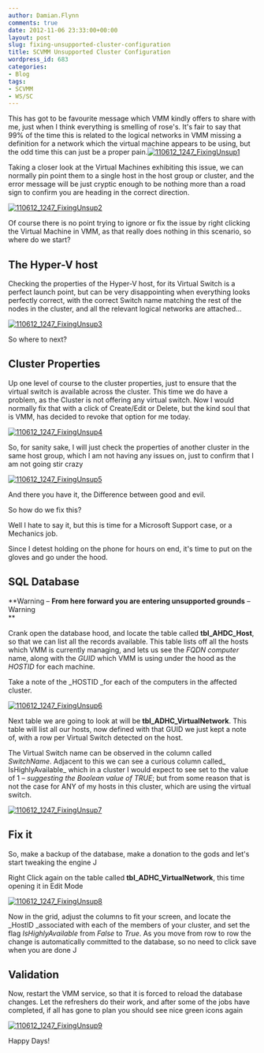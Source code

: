 ```yaml
---
author: Damian.Flynn
comments: true
date: 2012-11-06 23:33:00+00:00
layout: post
slug: fixing-unsupported-cluster-configuration
title: SCVMM Unsupported Cluster Configuration
wordpress_id: 683
categories:
- Blog
tags:
- SCVMM
- WS/SC
---
```


This has got to be favourite message which VMM kindly offers to share with me, just when I think everything is smelling of rose's. It's fair to say that 99% of the time this is related to the logical networks in VMM missing a definition for a network which the virtual machine appears to be using, but the odd time this can just be a proper pain.[![110612_1247_FixingUnsup1](/assets/posts/2014/02/110612_1247_FixingUnsup1_thumb.png)](/assets/posts/2014/02/110612_1247_FixingUnsup1.png)

Taking a closer look at the Virtual Machines exhibiting this issue, we can normally pin point them to a single host in the host group or cluster, and the error message will be just cryptic enough to be nothing more than a road sign to confirm you are heading in the correct direction.

[![110612_1247_FixingUnsup2](/assets/posts/2014/02/110612_1247_FixingUnsup2_thumb.png)](/assets/posts/2014/02/110612_1247_FixingUnsup2.png)

Of course there is no point trying to ignore or fix the issue by right clicking the Virtual Machine in VMM, as that really does nothing in this scenario, so where do we start?

## The Hyper-V host

Checking the properties of the Hyper-V host, for its Virtual Switch is a perfect launch point, but can be very disappointing when everything looks perfectly correct, with the correct Switch name matching the rest of the nodes in the cluster, and all the relevant logical networks are attached…

[![110612_1247_FixingUnsup3](/assets/posts/2014/02/110612_1247_FixingUnsup3_thumb.png)](/assets/posts/2014/02/110612_1247_FixingUnsup3.png)

So where to next?

## Cluster Properties

Up one level of course to the cluster properties, just to ensure that the virtual switch is available across the cluster. This time we do have a problem, as the Cluster is not offering any virtual switch. Now I would normally fix that with a click of Create/Edit or Delete, but the kind soul that is VMM, has decided to revoke that option for me today.

[![110612_1247_FixingUnsup4](/assets/posts/2014/02/110612_1247_FixingUnsup4_thumb.png)](/assets/posts/2014/02/110612_1247_FixingUnsup4.png)

So, for sanity sake, I will just check the properties of another cluster in the same host group, which I am not having any issues on, just to confirm that I am not going stir crazy

[![110612_1247_FixingUnsup5](/assets/posts/2014/02/110612_1247_FixingUnsup5_thumb.png)](/assets/posts/2014/02/110612_1247_FixingUnsup5.png)

And there you have it, the Difference between good and evil.

So how do we fix this?

Well I hate to say it, but this is time for a Microsoft Support case, or a Mechanics job.

Since I detest holding on the phone for hours on end, it's time to put on the gloves and go under the hood.

## SQL Database

**Warning – **From here forward you are entering unsupported grounds** – Warning   
**

Crank open the database hood, and locate the table called **tbl_AHDC_Host**, so that we can list all the records available. This table lists off all the hosts which VMM is currently managing, and lets us see the _FQDN computer_ name, along with the _GUID_ which VMM is using under the hood as the _HOSTID_ for each machine.

Take a note of the _HOSTID _for each of the computers in the affected cluster.

[![110612_1247_FixingUnsup6](/assets/posts/2014/02/110612_1247_FixingUnsup6_thumb.png)](/assets/posts/2014/02/110612_1247_FixingUnsup6.png)

Next table we are going to look at will be **tbl_ADHC_VirtualNetwork**. This table will list all our hosts, now defined with that GUID we just kept a note of, with a row per Virtual Switch detected on the host.

The Virtual Switch name can be observed in the column called _SwitchName_. Adjacent to this we can see a curious column called_ IsHighlyAvailable_ which in a cluster I would expect to see set to the value of 1 – _suggesting the Boolean value of TRUE_; but from some reason that is not the case for ANY of my hosts in this cluster, which are using the virtual switch.

[![110612_1247_FixingUnsup7](/assets/posts/2014/02/110612_1247_FixingUnsup7_thumb.png)](/assets/posts/2014/02/110612_1247_FixingUnsup7.png)

## Fix it

So, make a backup of the database, make a donation to the gods and let's start tweaking the engine J

Right Click again on the table called **tbl_ADHC_VirtualNetwork**, this time opening it in Edit Mode

[![110612_1247_FixingUnsup8](/assets/posts/2014/02/110612_1247_FixingUnsup8_thumb.png)](/assets/posts/2014/02/110612_1247_FixingUnsup8.png)

Now in the grid, adjust the columns to fit your screen, and locate the _HostID _associated with each of the members of your cluster, and set the flag _IsHighlyAvailable_ from _False_ to _True_. As you move from row to row the change is automatically committed to the database, so no need to click save when you are done J

## Validation

Now, restart the VMM service, so that it is forced to reload the database changes. Let the refreshers do their work, and after some of the jobs have completed, if all has gone to plan you should see nice green icons again

[![110612_1247_FixingUnsup9](/assets/posts/2014/02/110612_1247_FixingUnsup9_thumb.png)](/assets/posts/2014/02/110612_1247_FixingUnsup9.png)

Happy Days!
